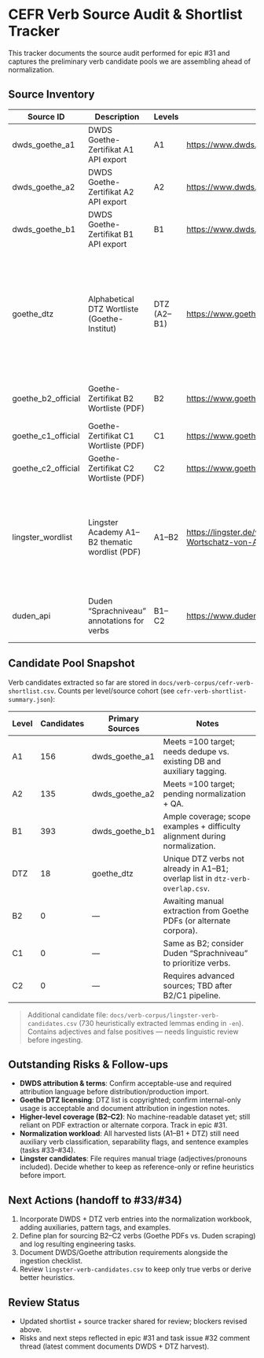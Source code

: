 ﻿# CEFR Verb Source Audit & Shortlist Tracker

This tracker documents the source audit performed for epic #31 and captures the preliminary verb candidate pools we are assembling ahead of normalization.

## Source Inventory
| Source ID | Description | Levels | Access URL | License | Status |
| --- | --- | --- | --- | --- | --- |
| dwds_goethe_a1 | DWDS Goethe-Zertifikat A1 API export | A1 | https://www.dwds.de/api/lemma/goethe/A1.csv | DWDS terms (attribution required) | ? Imported into shortlist (156 verbs)
| dwds_goethe_a2 | DWDS Goethe-Zertifikat A2 API export | A2 | https://www.dwds.de/api/lemma/goethe/A2.csv | DWDS terms (attribution required) | ? Imported into shortlist (135 verbs)
| dwds_goethe_b1 | DWDS Goethe-Zertifikat B1 API export | B1 | https://www.dwds.de/api/lemma/goethe/B1.csv | DWDS terms (attribution required) | ? Imported into shortlist (393 verbs)
| goethe_dtz | Alphabetical DTZ Wortliste (Goethe-Institut) | DTZ (A2–B1) | https://www.goethe.de/resources/files/pdf209/dtz_wortliste.pdf | Copyright © Goethe-Institut | ✅ Imported 18 DTZ-only verbs (see `dtz-verb-list.csv`); 462 overlaps logged in `dtz-verb-overlap.csv`; text capture stored (`goethe-dtz-wortliste.txt`)
| goethe_b2_official | Goethe-Zertifikat B2 Wortliste (PDF) | B2 | https://www.goethe.de/pro/relaunch/prf/de/B2_Wortliste_2018.pdf | Copyright © Goethe-Institut | ?? Requires manual download workflow
| goethe_c1_official | Goethe-Zertifikat C1 Wortliste (PDF) | C1 | https://www.goethe.de/pro/relaunch/prf/de/C1_Wortliste.pdf | Copyright © Goethe-Institut | ?? Manual extraction required
| goethe_c2_official | Goethe-Zertifikat C2 Wortliste (PDF) | C2 | https://www.goethe.de/pro/relaunch/prf/de/C2_Wortliste.pdf | Copyright © Goethe-Institut | ?? Manual extraction required
| lingster_wordlist | Lingster Academy A1–B2 thematic wordlist (PDF) | A1–B2 | https://lingster.de/wp-content/uploads/2023/03/Der-deutsche-Wortschatz-von-A1-bis-B2-Lingster-Academy.pdf | Copyright © Lingster Academy | ? Text capture stored (`lingster-wortschatz-A1-B2.txt`); heuristic verb candidates in `lingster-verb-candidates.csv` need manual validation
| duden_api | Duden “Sprachniveau” annotations for verbs | B1–C2 | https://www.duden.de | Copyright © Bibliographisches Institut | ?? Accessible, but needs scraping pipeline + usage review

## Candidate Pool Snapshot
Verb candidates extracted so far are stored in `docs/verb-corpus/cefr-verb-shortlist.csv`. Counts per level/source cohort (see `cefr-verb-shortlist-summary.json`):

| Level | Candidates | Primary Sources | Notes |
| --- | --- | --- | --- |
| A1 | 156 | dwds_goethe_a1 | Meets =100 target; needs dedupe vs. existing DB and auxiliary tagging.
| A2 | 135 | dwds_goethe_a2 | Meets =100 target; pending normalization + QA.
| B1 | 393 | dwds_goethe_b1 | Ample coverage; scope examples + difficulty alignment during normalization.
| DTZ | 18 | goethe_dtz | Unique DTZ verbs not already in A1–B1; overlap list in `dtz-verb-overlap.csv`.
| B2 | 0 | — | Awaiting manual extraction from Goethe PDFs (or alternate corpora).
| C1 | 0 | — | Same as B2; consider Duden “Sprachniveau” to prioritize verbs.
| C2 | 0 | — | Requires advanced sources; TBD after B2/C1 pipeline.

> Additional candidate file: `docs/verb-corpus/lingster-verb-candidates.csv` (730 heuristically extracted lemmas ending in `-en`). Contains adjectives and false positives — needs linguistic review before ingesting.

## Outstanding Risks & Follow-ups
- **DWDS attribution & terms**: Confirm acceptable-use and required attribution language before distribution/production import.
- **Goethe DTZ licensing**: DTZ list is copyrighted; confirm internal-only usage is acceptable and document attribution in ingestion notes.
- **Higher-level coverage (B2–C2)**: No machine-readable dataset yet; still reliant on PDF extraction or alternate corpora. Track in epic #31.
- **Normalization workload**: All harvested lists (A1–B1 + DTZ) still need auxiliary verb classification, separability flags, and sentence examples (tasks #33–#34).
- **Lingster candidates**: File requires manual triage (adjectives/pronouns included). Decide whether to keep as reference-only or refine heuristics before import.

## Next Actions (handoff to #33/#34)
1. Incorporate DWDS + DTZ verb entries into the normalization workbook, adding auxiliaries, pattern tags, and examples.
2. Define plan for sourcing B2–C2 verbs (Goethe PDFs vs. Duden scraping) and log resulting engineering tasks.
3. Document DWDS/Goethe attribution requirements alongside the ingestion checklist.
4. Review `lingster-verb-candidates.csv` to keep only true verbs or derive better heuristics.

## Review Status
- Updated shortlist + source tracker shared for review; blockers revised above.
- Risks and next steps reflected in epic #31 and task issue #32 comment thread (latest comment documents DWDS + DTZ harvest).


